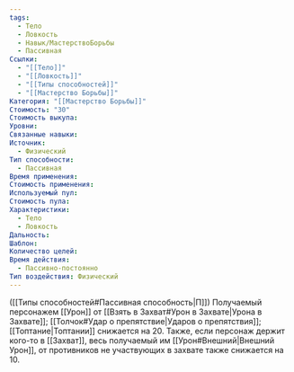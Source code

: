 ```yaml
---
tags:
  - Тело
  - Ловкость
  - Навык/МастерствоБорьбы
  - Пассивная
Ссылки:
  - "[[Тело]]"
  - "[[Ловкость]]"
  - "[[Типы способностей]]"
  - "[[Мастерство Борьбы]]"
Категория: "[[Мастерство Борьбы]]"
Стоимость: "30"
Стоимость выкупа: 
Уровни: 
Связанные навыки: 
Источник:
  - Физический
Тип способности:
  - Пассивная
Время применения: 
Стоимость применения: 
Используемый пул: 
Стоимость пула: 
Характеристики:
  - Тело
  - Ловкость
Дальность: 
Шаблон: 
Количество целей: 
Время действия:
  - Пассивно-постоянно
Тип воздействия: Физический
---
```

([[Типы способностей#Пассивная способность|П]]) Получаемый персонажем [[Урон]] от [[Взять в Захват#Урон в Захвате|Урона в Захвате]]; [[Толчок#Удар о препятствие|Ударов о препятствия]]; [[Топтание|Топтании]] снижается на 20. Также, если персонаж держит кого-то в [[Захват]], весь получаемый им [[Урон#Внешний|Внешний Урон]], от противников не участвующих в захвате также снижается на 10. 
